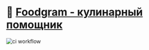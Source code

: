 # 🍝 [Foodgram - кулинарный помощник](https://foodgram.telfia.com/)
![ci workflow](https://github.com/spaut33/foodgram-project-react/actions/workflows/foodgram_workflow.yml/badge.svg)